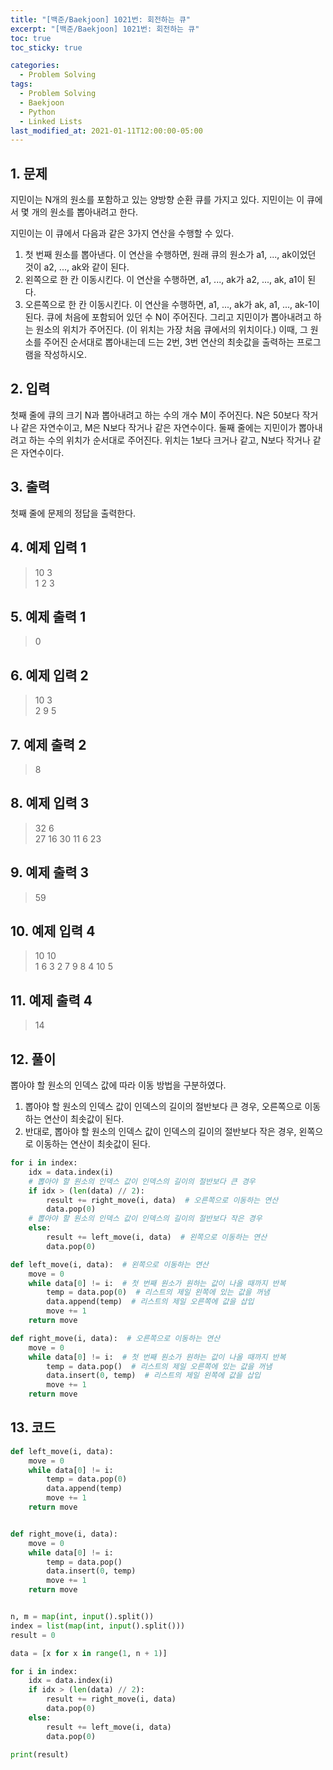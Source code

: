 ```yaml
---
title: "[백준/Baekjoon] 1021번: 회전하는 큐"
excerpt: "[백준/Baekjoon] 1021번: 회전하는 큐"
toc: true
toc_sticky: true

categories:
  - Problem Solving
tags:
  - Problem Solving
  - Baekjoon
  - Python
  - Linked Lists
last_modified_at: 2021-01-11T12:00:00-05:00
---
```


## 1. 문제

지민이는 N개의 원소를 포함하고 있는 양방향 순환 큐를 가지고 있다. 지민이는 이 큐에서 몇 개의 원소를 뽑아내려고 한다.

지민이는 이 큐에서 다음과 같은 3가지 연산을 수행할 수 있다.

1. 첫 번째 원소를 뽑아낸다. 이 연산을 수행하면, 원래 큐의 원소가 a1, ..., ak이었던 것이 a2, ..., ak와 같이 된다.
2. 왼쪽으로 한 칸 이동시킨다. 이 연산을 수행하면, a1, ..., ak가 a2, ..., ak, a1이 된다.
3. 오른쪽으로 한 칸 이동시킨다. 이 연산을 수행하면, a1, ..., ak가 ak, a1, ..., ak-1이 된다.
   큐에 처음에 포함되어 있던 수 N이 주어진다. 그리고 지민이가 뽑아내려고 하는 원소의 위치가 주어진다. (이 위치는 가장 처음 큐에서의 위치이다.) 이때, 그 원소를 주어진 순서대로 뽑아내는데 드는 2번, 3번 연산의 최솟값을 출력하는 프로그램을 작성하시오.

## 2. 입력

첫째 줄에 큐의 크기 N과 뽑아내려고 하는 수의 개수 M이 주어진다. N은 50보다 작거나 같은 자연수이고, M은 N보다 작거나 같은 자연수이다. 둘째 줄에는 지민이가 뽑아내려고 하는 수의 위치가 순서대로 주어진다. 위치는 1보다 크거나 같고, N보다 작거나 같은 자연수이다.

## 3. 출력

첫째 줄에 문제의 정답을 출력한다.

## 4. 예제 입력 1

> 10 3  
> 1 2 3

## 5. 예제 출력 1

> 0

## 6. 예제 입력 2

> 10 3  
> 2 9 5

## 7. 예제 출력 2

> 8

## 8. 예제 입력 3

> 32 6  
> 27 16 30 11 6 23

## 9. 예제 출력 3

> 59

## 10. 예제 입력 4

> 10 10  
> 1 6 3 2 7 9 8 4 10 5

## 11. 예제 출력 4

> 14

## 12. 풀이

뽑아야 할 원소의 인덱스 값에 따라 이동 방법을 구분하였다.

1. 뽑아야 할 원소의 인덱스 값이 인덱스의 길이의 절반보다 큰 경우, 오른쪽으로 이동하는 연산이 최솟값이 된다.
2. 반대로, 뽑아야 할 원소의 인덱스 값이 인덱스의 길이의 절반보다 작은 경우, 왼쪽으로 이동하는 연산이 최솟값이 된다.

```python
for i in index:
    idx = data.index(i)
    # 뽑아야 할 원소의 인덱스 값이 인덱스의 길이의 절반보다 큰 경우
    if idx > (len(data) // 2):
        result += right_move(i, data)  # 오른쪽으로 이동하는 연산
        data.pop(0)
    # 뽑아야 할 원소의 인덱스 값이 인덱스의 길이의 절반보다 작은 경우
    else:
        result += left_move(i, data)  # 왼쪽으로 이동하는 연산
        data.pop(0)
```

```python
def left_move(i, data):  # 왼쪽으로 이동하는 연산
    move = 0
    while data[0] != i:  # 첫 번째 원소가 원하는 값이 나올 때까지 반복
        temp = data.pop(0)  # 리스트의 제일 왼쪽에 있는 값을 꺼냄
        data.append(temp)  # 리스트의 제일 오른쪽에 값을 삽입
        move += 1
    return move
```

```python
def right_move(i, data):  # 오른쪽으로 이동하는 연산
    move = 0
    while data[0] != i:  # 첫 번째 원소가 원하는 값이 나올 때까지 반복
        temp = data.pop()  # 리스트의 제일 오른쪽에 있는 값을 꺼냄
        data.insert(0, temp)  # 리스트의 제일 왼쪽에 값을 삽입
        move += 1
    return move
```

## 13. 코드

```python
def left_move(i, data):
    move = 0
    while data[0] != i:
        temp = data.pop(0)
        data.append(temp)
        move += 1
    return move


def right_move(i, data):
    move = 0
    while data[0] != i:
        temp = data.pop()
        data.insert(0, temp)
        move += 1
    return move


n, m = map(int, input().split())
index = list(map(int, input().split()))
result = 0

data = [x for x in range(1, n + 1)]

for i in index:
    idx = data.index(i)
    if idx > (len(data) // 2):
        result += right_move(i, data)
        data.pop(0)
    else:
        result += left_move(i, data)
        data.pop(0)

print(result)

```

